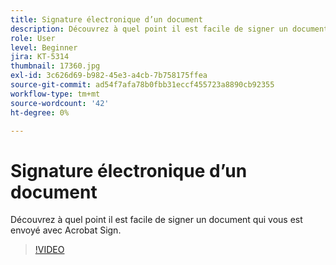 ```yaml
---
title: Signature électronique d’un document
description: Découvrez à quel point il est facile de signer un document qui vous est envoyé avec Acrobat Sign
role: User
level: Beginner
jira: KT-5314
thumbnail: 17360.jpg
exl-id: 3c626d69-b982-45e3-a4cb-7b758175ffea
source-git-commit: ad54f7afa78b0fbb31eccf455723a8890cb92355
workflow-type: tm+mt
source-wordcount: '42'
ht-degree: 0%

---
```


# Signature électronique d’un document

Découvrez à quel point il est facile de signer un document qui vous est envoyé avec Acrobat Sign.

>[!VIDEO](https://video.tv.adobe.com/v/344217?quality=12&learn=on&hidetitle=true)
